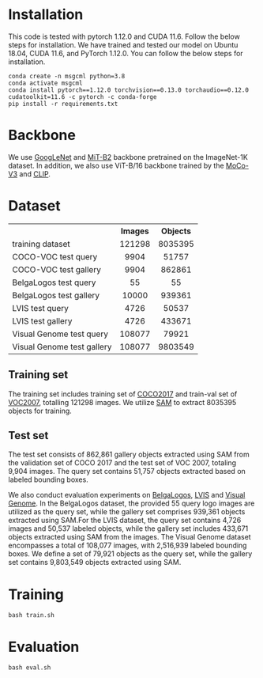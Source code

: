 # Installation
This code is tested with pytorch 1.12.0 and CUDA 11.6. Follow the below steps for installation.
We have trained and tested our model on Ubuntu 18.04, CUDA 11.6, and PyTorch 1.12.0. You can follow the below steps for installation.
```
conda create -n msgcml python=3.8
conda activate msgcml
conda install pytorch==1.12.0 torchvision==0.13.0 torchaudio==0.12.0 cudatoolkit=11.6 -c pytorch -c conda-forge
pip install -r requirements.txt
```

# Backbone 
We use [GoogLeNet](http://data.lip6.fr/cadene/pretrainedmodels/bn_inception-52deb4733.pth) and [MiT-B2](https://connecthkuhk-my.sharepoint.com/personal/xieenze_connect_hku_hk/_layouts/15/onedrive.aspx?id=%2Fpersonal%2Fxieenze_connect_hku_hk%2FDocuments%2Fsegformer%2Fpretrained_models&ga=1) backbone pretrained on the ImageNet-1K dataset. In addition, we also use ViT-B/16 backbone trained by the [MoCo-V3](https://dl.fbaipublicfiles.com/moco-v3/vit-b-300ep/vit-b-300ep.pth.tar) and [CLIP](https://openaipublic.azureedge.net/clip/models/5806e77cd80f8b59890b7e101eabd078d9fb84e6937f9e85e4ecb61988df416f/ViT-B-16.pt).

# Dataset

<table align="center">
    <tr>
        <th> </th>
        <th align="center" colspan=1>Images</th>
        <th align="center" colspan=1>Objects</th>
    </tr>
    <tr>
        <td align="left">training dataset</td>
        <td align="center">121298</td>
        <td align="center">8035395</td>
    </tr>
    <tr>
        <td align="left">COCO-VOC test query</td>
        <td align="center">9904</td>
        <td align="center">51757</td>
    </tr>
    <tr>
        <td align="left">COCO-VOC test gallery</td>
        <td align="center">9904</td>
        <td align="center">862861</td>
    </tr>
    <tr>
        <td align="left">BelgaLogos test query</td>
        <td align="center">55</td>
        <td align="center">55</td>
    </tr>
    <tr>
        <td align="left">BelgaLogos test gallery</td>
        <td align="center">10000</td>
        <td align="center">939361</td>
    </tr>
    <tr>
        <td align="left">LVIS test query</td>
        <td align="center">4726</td>
        <td align="center">50537</td>
    </tr>
    <tr>
        <td align="left">LVIS test gallery</td>
        <td align="center">4726</td>
        <td align="center">433671</td>
    </tr>
    <tr>
        <td align="left">Visual Genome test query</td>
        <td align="center">108077</td>
        <td align="center">79921</td>
    </tr>
    <tr>
        <td align="left">Visual Genome test gallery</td>
        <td align="center">108077</td>
        <td align="center">9803549</td>
    </tr>
</table>

## Training set
The training set includes training set of [COCO2017](https://cocodataset.org/#detection-2017) and train-val set of [VOC2007](http://host.robots.ox.ac.uk/pascal/VOC/voc2007/index.html), totalling 121298 images. We utilize [SAM](https://github.com/facebookresearch/segment-anything) to extract 8035395 objects for training. 
## Test set
The test set consists of 862,861 gallery objects extracted using SAM from the validation set of COCO 2017 and the test set of VOC 2007, totaling 9,904 images. The query set contains 51,757 objects extracted based on labeled bounding boxes. 
 

We also conduct evaluation experiments on [BelgaLogos](http://www-sop.inria.fr/members/Alexis.Joly/BelgaLogos/BelgaLogos.html), [LVIS](https://www.lvisdataset.org/dataset) and [Visual Genome](https://homes.cs.washington.edu/~ranjay/visualgenome/index.html). In the BelgaLogos dataset, the provided 55 query logo images are utilized as the query set, while the gallery set comprises 939,361 objects extracted using SAM.For the LVIS dataset, the query set contains 4,726 images and 50,537 labeled objects, while the gallery set includes 433,671 objects extracted using SAM from the images. The Visual Genome dataset encompasses a total of 108,077 images, with 2,516,939 labeled bounding boxes. We define a set of 79,921 objects as the query set, while the gallery set contains 9,803,549 objects extracted using SAM.



# Training
```
bash train.sh
```

# Evaluation
```
bash eval.sh
```